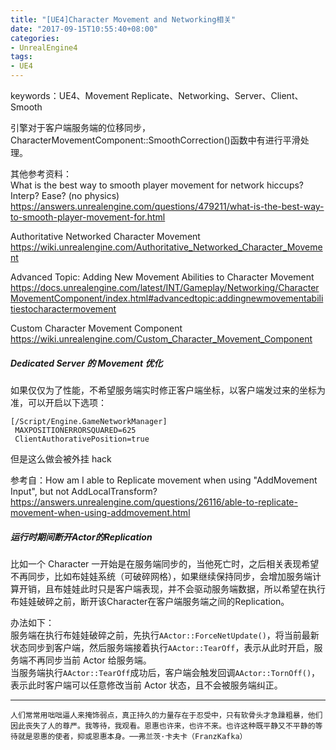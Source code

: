 ```yaml
---
title: "[UE4]Character Movement and Networking相关"
date: "2017-09-15T10:55:40+08:00"
categories:
- UnrealEngine4
tags:
- UE4
---
```


keywords：UE4、Movement Replicate、Networking、Server、Client、Smooth

引擎对于客户端服务端的位移同步，CharacterMovementComponent::SmoothCorrection()函数中有进行平滑处理。


其他参考资料：  
What is the best way to smooth player movement for network hiccups? Interp? Ease? (no physics)  
https://answers.unrealengine.com/questions/479211/what-is-the-best-way-to-smooth-player-movement-for.html

Authoritative Networked Character Movement  
https://wiki.unrealengine.com/Authoritative_Networked_Character_Movement

Advanced Topic: Adding New Movement Abilities to Character Movement  
https://docs.unrealengine.com/latest/INT/Gameplay/Networking/CharacterMovementComponent/index.html#advancedtopic:addingnewmovementabilitiestocharactermovement

Custom Character Movement Component  
https://wiki.unrealengine.com/Custom_Character_Movement_Component

##### Dedicated Server 的 Movement 优化

如果仅仅为了性能，不希望服务端实时修正客户端坐标，以客户端发过来的坐标为准，可以开启以下选项：

    [/Script/Engine.GameNetworkManager]
     MAXPOSITIONERRORSQUARED=625
     ClientAuthorativePosition=true
     
但是这么做会被外挂 hack

参考自：How am I able to Replicate movement when using "AddMovement Input", but not AddLocalTransform?  
https://answers.unrealengine.com/questions/26116/able-to-replicate-movement-when-using-addmovement.html

##### 运行时期间断开Actor的Replication
比如一个 Character 一开始是在服务端同步的，当他死亡时，之后相关表现希望不再同步，比如布娃娃系统（可破碎网格），如果继续保持同步，会增加服务端计算开销，且布娃娃此时只是客户端表现，并不会驱动服务端数据，所以希望在执行布娃娃破碎之前，断开该Character在客户端服务端之间的Replication。

办法如下：  
服务端在执行布娃娃破碎之前，先执行`AActor::ForceNetUpdate()`，将当前最新状态同步到客户端，然后服务端接着执行`AActor::TearOff`，表示从此时开启，服务端不再同步当前 Actor 给服务端。  
当服务端执行`AActor::TearOff`成功后，客户端会触发回调`AActor::TornOff()`，表示此时客户端可以任意修改当前 Actor 状态，且不会被服务端纠正。


***
`人们常常用咄咄逼人来掩饰弱点，真正持久的力量存在于忍受中，只有软骨头才急躁粗暴，他们因此丧失了人的尊严。我等待，我观看。恩惠也许来，也许不来。也许这种既平静又不平静的等待就是恩惠的使者，抑或恩惠本身。──弗兰茨·卡夫卡（FranzKafka）`